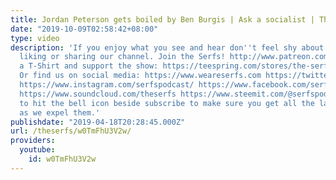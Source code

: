 ```yaml
---
title: Jordan Peterson gets boiled by Ben Burgis | Ask a socialist | The Serfs
date: "2019-10-09T02:58:42+08:00"
type: video
description: 'If you enjoy what you see and hear don''t feel shy about subscribing,
  liking or sharing our channel. Join the Serfs! http://www.patreon.com/theserfs Buy
  a T-Shirt and support the show: https://teespring.com/stores/the-serfs-capitalist-shill
  Or find us on social media: https://www.weareserfs.com https://twitter.com/theserfstv
  https://www.instagram.com/serfspodcast/ https://www.facebook.com/serfspodcast https://itunes.apple.com/ca/podcast/the-serfs/id1226102303?mt=2
  https://www.soundcloud.com/theserfs https://www.steemit.com/@serfspodcast/ Be sure
  to hit the bell icon beside subscribe to make sure you get all the latest updates
  as we expel them.'
publishdate: "2019-04-18T20:28:45.000Z"
url: /theserfs/w0TmFhU3V2w/
providers:
  youtube:
    id: w0TmFhU3V2w
---
```


